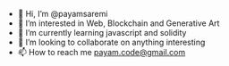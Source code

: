 - 👋 Hi, I’m @payamsaremi
- 👀 I’m interested in Web, Blockchain and Generative Art
- 🌱 I’m currently learning javascript and solidity
- 💞️ I’m looking to collaborate on anything interesting
- 📫 How to reach me payam.code@gmail.com
